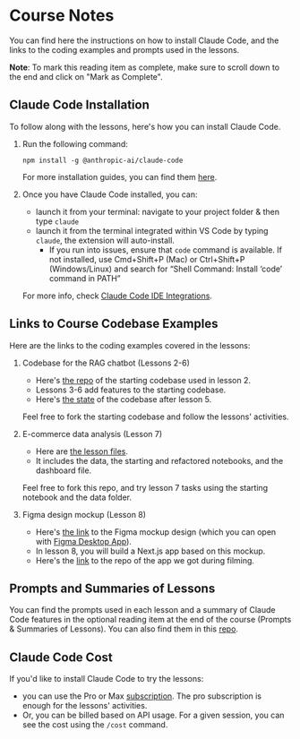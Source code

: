 # Course Notes

You can find here the instructions on how to install Claude Code, and the links to the coding examples and prompts used in the lessons.

**Note**: To mark this reading item as complete, make sure to scroll down to the end and click on "Mark as Complete".

## Claude Code Installation

To follow along with the lessons, here's how you can install Claude Code.

1. Run the following command:
    
    `npm install -g @anthropic-ai/claude-code`
    
    For more installation guides, you can find them [here](https://docs.anthropic.com/en/docs/claude-code/setup).
    

2. Once you have Claude Code installed, you can:
   - launch it from your terminal: navigate to your project folder & then type `claude`
   - launch it from the terminal integrated within VS Code by typing `claude`, the extension will auto-install. 
        - If you run into issues, ensure that `code` command is available. If not installed, use Cmd+Shift+P (Mac) or Ctrl+Shift+P (Windows/Linux) and search for “Shell Command: Install ‘code’ command in PATH”  
    
    For more info, check [Claude Code IDE Integrations](https://docs.anthropic.com/en/docs/claude-code/ide-integrations).


## Links to Course Codebase Examples

Here are the links to the coding examples covered in the lessons:

1. Codebase for the RAG chatbot (Lessons 2-6)
    - Here's [the repo](https://github.com/https-deeplearning-ai/starting-ragchatbot-codebase.git) of the starting codebase used in lesson 2.
    - Lessons 3-6 add features to the starting codebase.
    - Here's [the state](https://github.com/https-deeplearning-ai/ragchatbot-codebase.git) of the codebase after lesson 5.

    Feel free to fork the starting codebase and follow the lessons' activities.

2. E-commerce data analysis (Lesson 7)
    - Here are [the lesson files](https://github.com/https-deeplearning-ai/sc-claude-code-files/tree/main/lesson7_files).
    - It includes the data, the starting and refactored notebooks, and the dashboard file.

    Feel free to fork this repo, and try lesson 7 tasks using the starting notebook and the data folder.

3. Figma design mockup (Lesson 8)
   - Here's [the link](https://github.com/https-deeplearning-ai/sc-claude-code-files/blob/main/additional_files/key-indicators.fig) to the Figma mockup design (which you can open with [Figma Desktop App](https://help.figma.com/hc/en-us/articles/5601429983767-Guide-to-the-Figma-desktop-app)).
   - In lesson 8, you will build a Next.js app based on this mockup.
   - Here's the [link](https://github.com/https-deeplearning-ai/FRED-dashboard.git) to the repo of the app we got during filming.    


## Prompts and Summaries of Lessons

You can find the prompts used in each lesson and a summary of Claude Code features in the optional reading item at the end of the course (Prompts & Summaries of Lessons). You can also find them in this [repo](https://github.com/https-deeplearning-ai/sc-claude-code-files/tree/main/reading_notes).


## Claude Code Cost

If you'd like to install Claude Code to try the lessons:
- you can use the Pro or Max [subscription](https://www.anthropic.com/claude-code#:~:text=Pro,Sign%20up). The pro subscription is enough for the lessons' activities. 
- Or, you can be billed based on API usage. For a given session, you can see the cost using the `/cost` command.
